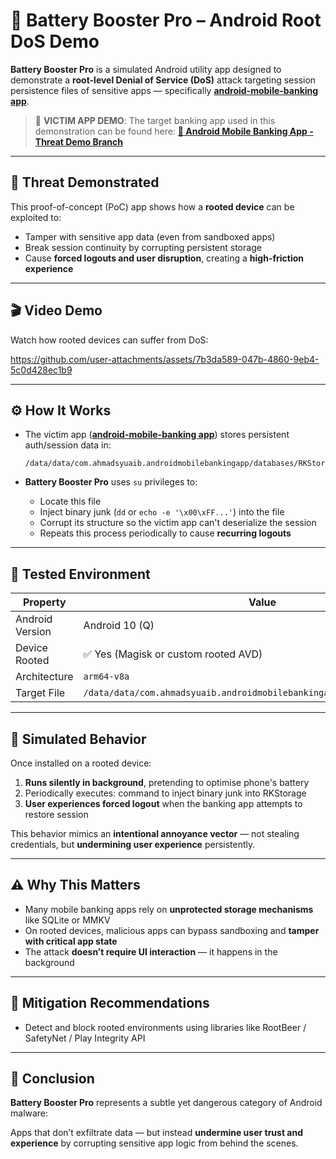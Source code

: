 # 🔋 Battery Booster Pro – Android Root DoS Demo

**Battery Booster Pro** is a simulated Android utility app designed to demonstrate a **root-level Denial of Service (DoS)** attack targeting session persistence files of sensitive apps — specifically [**android-mobile-banking app**](https://github.com/nictjh/android-mobile-banking-app/tree/threatDemo/changingTokensWRoot).

> 🎯 **VICTIM APP DEMO**: The target banking app used in this demonstration can be found here:
> **[📱 Android Mobile Banking App - Threat Demo Branch](https://github.com/nictjh/android-mobile-banking-app/tree/threatDemo/changingTokensWRoot)**

---

## 🎯 Threat Demonstrated

This proof-of-concept (PoC) app shows how a **rooted device** can be exploited to:

- Tamper with sensitive app data (even from sandboxed apps)
- Break session continuity by corrupting persistent storage
- Cause **forced logouts and user disruption**, creating a **high-friction experience**

---

## 🎬 Video Demo

Watch how rooted devices can suffer from DoS:


https://github.com/user-attachments/assets/7b3da589-047b-4860-9eb4-5c0d428ec1b9


---

## ⚙️ How It Works

- The victim app ([**android-mobile-banking app**](https://github.com/nictjh/android-mobile-banking-app/tree/threatDemo/changingTokensWRoot)) stores persistent auth/session data in:
  ```
  /data/data/com.ahmadsyuaib.androidmobilebankingapp/databases/RKStorage
  ```

- **Battery Booster Pro** uses `su` privileges to:
  - Locate this file
  - Inject binary junk (`dd` or `echo -e '\x00\xFF...'`) into the file
  - Corrupt its structure so the victim app can't deserialize the session
  - Repeats this process periodically to cause **recurring logouts**

---

## 🧪 Tested Environment

| Property             | Value                                      |
|----------------------|--------------------------------------------|
| Android Version      | Android 10 (Q)                             |
| Device Rooted        | ✅ Yes (Magisk or custom rooted AVD)       |
| Architecture         | `arm64-v8a`                                |
| Target File          | `/data/data/com.ahmadsyuaib.androidmobilebankingapp/databases/RKStorage` |

---

## 🚧 Simulated Behavior

Once installed on a rooted device:

1. **Runs silently in background**, pretending to  optimise phone's battery
2. Periodically executes: command to inject binary junk into RKStorage
3. **User experiences forced logout** when the banking app attempts to restore session

This behavior mimics an **intentional annoyance vector** — not stealing credentials, but **undermining user experience** persistently.

---

## ⚠️ Why This Matters

- Many mobile banking apps rely on **unprotected storage mechanisms** like SQLite or MMKV
- On rooted devices, malicious apps can bypass sandboxing and **tamper with critical app state**
- The attack **doesn’t require UI interaction** — it happens in the background

---

## 🔐 Mitigation Recommendations

- Detect and block rooted environments using libraries like RootBeer / SafetyNet / Play Integrity API

---
## 🧪 Conclusion

**Battery Booster Pro** represents a subtle yet dangerous category of Android malware:

Apps that don’t exfiltrate data — but instead **undermine user trust and experience** by corrupting sensitive app logic from behind the scenes.
